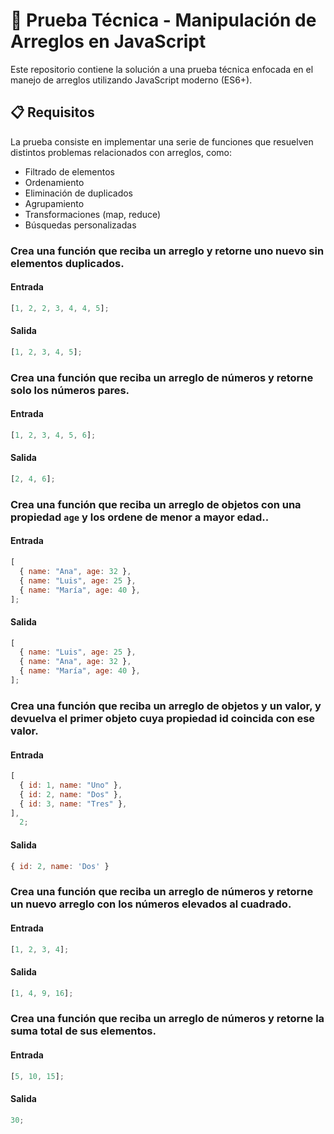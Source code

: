 # 🧪 Prueba Técnica - Manipulación de Arreglos en JavaScript

Este repositorio contiene la solución a una prueba técnica enfocada en el manejo de arreglos utilizando JavaScript moderno (ES6+).

## 📋 Requisitos

La prueba consiste en implementar una serie de funciones que resuelven distintos problemas relacionados con arreglos, como:

- Filtrado de elementos
- Ordenamiento
- Eliminación de duplicados
- Agrupamiento
- Transformaciones (map, reduce)
- Búsquedas personalizadas

### Crea una función que reciba un arreglo y retorne uno nuevo sin elementos duplicados.

#### Entrada

```js
[1, 2, 2, 3, 4, 4, 5];
```

#### Salida

```js
[1, 2, 3, 4, 5];
```

### Crea una función que reciba un arreglo de números y retorne solo los números pares.

#### Entrada

```js
[1, 2, 3, 4, 5, 6];
```

#### Salida

```js
[2, 4, 6];
```

### Crea una función que reciba un arreglo de objetos con una propiedad `age` y los ordene de menor a mayor edad..

#### Entrada

```js
[
  { name: "Ana", age: 32 },
  { name: "Luis", age: 25 },
  { name: "María", age: 40 },
];
```

#### Salida

```js
[
  { name: "Luis", age: 25 },
  { name: "Ana", age: 32 },
  { name: "María", age: 40 },
];
```

### Crea una función que reciba un arreglo de objetos y un valor, y devuelva el primer objeto cuya propiedad id coincida con ese valor.

#### Entrada

```js
[
  { id: 1, name: "Uno" },
  { id: 2, name: "Dos" },
  { id: 3, name: "Tres" },
],
  2;
```

#### Salida

```js
{ id: 2, name: 'Dos' }
```

### Crea una función que reciba un arreglo de números y retorne un nuevo arreglo con los números elevados al cuadrado.

#### Entrada

```js
[1, 2, 3, 4];
```

#### Salida

```js
[1, 4, 9, 16];
```

### Crea una función que reciba un arreglo de números y retorne la suma total de sus elementos.

#### Entrada

```js
[5, 10, 15];
```

#### Salida

```js
30;
```
